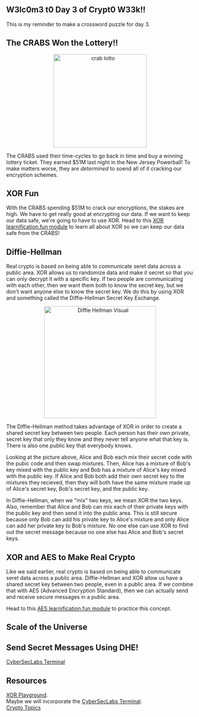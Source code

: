 ## W3lc0m3 t0 Day 3 of Crypt0 W33k!!

This is my reminder to make a crossword puzzle for day 3.

## The CRABS Won the Lottery!!

<center>
  <img src="https://encrypted-tbn0.gstatic.com/images?q=tbn%3AANd9GcRPFW2kAZ-NMJ-aeEVkJumZ5D3trjCdpww9TQ&usqp=CAU" alt="crab lotto" width="250" />
</center>

The CRABS used their time-cycles to go back in time and buy a winning lottery ticket. 
They earned $51M last night in the New Jersey Powerball! 
To make matters worse, they are *determined* to soend all of it cracking our encryption schemes.  

## XOR Fun

With the CRABS spending $51M to crack our encryptions, the stakes are high. 
We have to get really good at encrypting our data. 
If we want to keep our data safe, we're going to have to use XOR. 
Head to this [XOR learnification.fun module](https://learnification.fun/module/xorrox) to learn all about XOR so we can keep our data safe from the CRABS!

## Diffie-Hellman

Real crypto is based on being able to communicate seret data across a public area. 
XOR allows us to randomize data and make it secret so that you can only decrypt it with a specific key. 
If two people are communicating with each other, then we want them both to know the secret key, but we don't want anyone else to know the secret key. 
We do this by using XOR and something called the Diffie-Hellman Secret Key Exchange.

<center>
  <img src="https://upload.wikimedia.org/wikipedia/commons/thumb/4/46/Diffie-Hellman_Key_Exchange.svg/1200px-Diffie-Hellman_Key_Exchange.svg.png" alt="Diffie Hellman Visual" width="300"/>
</center>

The Diffie-Hellman method takes advantage of XOR in order to create a shared secret key between two people. 
Each person has their own private, secret key that only they know and they never tell anyone what that key is. 
There is also one public key that everybody knows. 

Looking at the picture above, Alice and Bob each mix their secret code with the pubic code and then swap mixtures. 
Then, Alice has a mixture of Bob's key mixed with the public key and Bob has a mixture of Alice's key mixed with the public key. 
If Alice and Bob both add their own secret key to the mixtures they recieved, then they will both have the same mixture made up of Alice's secret key, Bob's secret key, and the public key.

In Diffie-Hellman, when we "mix" two keys, we mean XOR the two keys. 
Also, remember that Alice and Bob can mix each of their private keys with the public key and then send it into the public area. 
This is still secure because only Bob can add his private key to Alice's mixture and only Alice can add her private key to Bob's mixture. 
No one else can use XOR to find out the secret message because no one else has Alice and Bob's secret keys.

## XOR and AES to Make Real Crypto

Like we said earlier, real crypto is based on being able to communicate seret data across a public area. Diffie-Hellman and XOR allow us have a shared secret key between two people, even in a public area. If we combine that with AES (Advanced Encryption Standard), then we can actually send and receive secure messages in a public area.

Head to this [AES learnification.fun module](https://learnification.fun/module/aes) to practice this concept.

## Scale of the Universe



## Send Secret Messages Using DHE!

[CyberSecLabs Terminal](http://157.230.203.138/term)


## Resources

[XOR Playground](https://codepen.io/AndyNovo/full/dyGzGwa).  
Maybe we will incorporate the [CyberSecLabs Terminal](http://157.230.203.138/term).  
[Crypto Topics](https://gist.github.com/AndyNovo/f002ad0e9eef2b7912818bdd9d26f3d6)  
